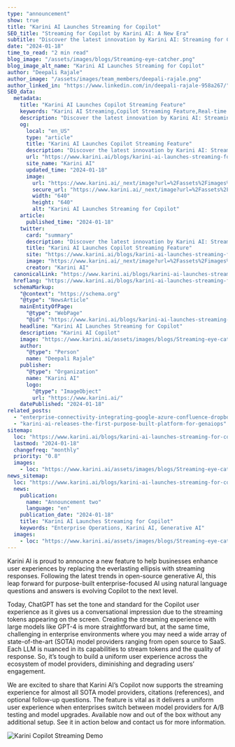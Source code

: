 ```yaml
---
type: "announcement"
show: true
title: "Karini AI Launches Streaming for Copilot"
SEO_title: "Streaming for Copilot by Karini AI: A New Era"
subtitle: "Discover the latest innovation by Karini AI: Streaming for Copilot. Enhance user experience with real-time interactions in generative AI applications."
date: "2024-01-18"
time_to_read: "2 min read"
blog_image: "/assets/images/blogs/Streaming-eye-catcher.png"
blog_image_alt_name: "Karini AI Launches Streaming for Copilot"
author: "Deepali Rajale"
author_image: "/assets/images/team_members/deepali-rajale.png"
author_linked_in: "https://www.linkedin.com/in/deepali-rajale-958a267/"
SEO_data:
  metadata:
    title: "Karini AI Launches Copilot Streaming Feature"
    keywords: "Karini AI Streaming,Copilot Streaming Feature,Real-time AI Interaction,Generative AI Streaming,Karini AI Innovations"
    description: "Discover the latest innovation by Karini AI: Streaming for Copilot. Enhance user experience with real-time interactions in generative AI applications."
    og:
      local: "en_US"
      type: "article"
      title: "Karini AI Launches Copilot Streaming Feature"
      description: "Discover the latest innovation by Karini AI: Streaming for Copilot. Enhance user experience with real-time interactions in generative AI applications."
      url: "https://www.karini.ai/blogs/karini-ai-launches-streaming-for-copilot"
      site_name: "Karini AI"
      updated_time: "2024-01-18"
      image:
        url: "https://www.karini.ai/_next/image?url=%2Fassets%2Fimages%2Fblogs%2FStreaming-eye-catcher.png&w=640&q=75"
        secure_url: "https://www.karini.ai/_next/image?url=%2Fassets%2Fimages%2Fblogs%2FStreaming-eye-catcher.png&w=640&q=75"
        width: "640"
        height: "640"
        alt: "Karini AI Launches Streaming for Copilot"
    article:
      published_time: "2024-01-18"
    twitter:
      card: "summary"
      description: "Discover the latest innovation by Karini AI: Streaming for Copilot. Enhance user experience with real-time interactions in generative AI applications."
      title: "Karini AI Launches Copilot Streaming Feature"
      site: "https://www.karini.ai/blogs/karini-ai-launches-streaming-for-copilot"
      image: "https://www.karini.ai/_next/image?url=%2Fassets%2Fimages%2Fblogs%2FStreaming-eye-catcher.png&w=640&q=75"
      creator: "Karini AI"
  canonicalLink: "https://www.karini.ai/blogs/karini-ai-launches-streaming-for-copilot"
  hreflang: "https://www.karini.ai/blogs/karini-ai-launches-streaming-for-copilot"
  schemaMarkup:
    "@context": "https://schema.org"
    "@type": "NewsArticle"
    mainEntityOfPage:
      "@type": "WebPage"
      "@id": "https://www.karini.ai/blogs/karini-ai-launches-streaming-for-copilot"
    headline: "Karini AI Launches Streaming for Copilot"
    description: "Karini AI Copilot"
    image: "https://www.karini.ai/assets/images/blogs/Streaming-eye-catcher.png"
    author:
      "@type": "Person"
      name: "Deepali Rajale"
    publisher:
      "@type": "Organization"
      name: "Karini AI"
      logo:
        "@type": "ImageObject"
        url: "https://www.karini.ai/"
    datePublished: "2024-01-18"
related_posts:
  - "enterprise-connectivity-integrating-google-azure-confluence-dropbox"
  - "karini-ai-releases-the-first-purpose-built-platform-for-genaiops"
sitemap:
  loc: "https://www.karini.ai/blogs/karini-ai-launches-streaming-for-copilot"
  lastmod: "2024-01-18"
  changefreq: "monthly"
  priority: "0.8"
  images:
    - loc: "https://www.karini.ai/assets/images/blogs/Streaming-eye-catcher.png"
news_sitemap:
  loc: "https://www.karini.ai/blogs/karini-ai-launches-streaming-for-copilot"
  news:
    publication:
      name: "Announcement two"
      language: "en"
    publication_date: "2024-01-18"
    title: "Karini AI Launches Streaming for Copilot"
    keywords: "Enterprise Operations, Karini AI, Generative AI"
  images:
    - loc: "https://www.karini.ai/assets/images/blogs/Streaming-eye-catcher.png"
---
```


Karini AI is proud to announce a new feature to help businesses enhance user experiences by replacing the everlasting ellipsis with streaming responses. Following the latest trends in open-source generative AI, this leap forward for purpose-built enterprise-focused AI using natural language questions and answers is evolving Copilot to the next level.

Today, ChatGPT has set the tone and standard for the Copilot user experience as it gives us a conversational impression due to the streaming tokens appearing on the screen. Creating the streaming experience with large models like GPT-4 is more straightforward but, at the same time, challenging in enterprise environments where you may need a wide array of state-of-the-art (SOTA) model providers ranging from open source to SaaS. Each LLM is nuanced in its capabilities to stream tokens and the quality of response. So, it’s tough to build a uniform user experience across the ecosystem of model providers, diminishing and degrading users’ engagement.

We are excited to share that Karini AI’s Copilot now supports the streaming experience for almost all SOTA model providers, citations (references), and optional follow-up questions. The feature is vital as it delivers a uniform user experience when enterprises switch between model providers for A/B testing and model upgrades. Available now and out of the box without any additional setup. See it in action below and contact us for more information.

![Karini Copilot Streaming Demo](/gif/karini_copilot_streaming_demo.gif)
